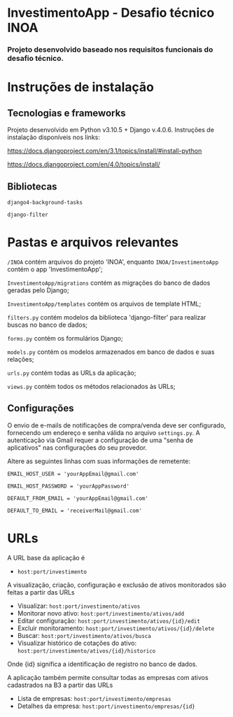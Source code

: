 # InvestimentoApp - Desafio técnico INOA
### Projeto desenvolvido baseado nos requisitos funcionais do desafio técnico.

# 

# Instruções de instalação
## Tecnologias e frameworks
Projeto desenvolvido em Python v3.10.5 + Django v.4.0.6. Instruções de instalação disponíveis nos links:

https://docs.djangoproject.com/en/3.1/topics/install/#install-python

https://docs.djangoproject.com/en/4.0/topics/install/

## Bibliotecas
`django4-background-tasks`

`django-filter`

# Pastas e arquivos relevantes

`/INOA` contém arquivos do projeto 'INOA', enquanto `INOA/InvestimentoApp` contém o app 'InvestimentoApp';

`InvestimentoApp/migrations` contém as migrações do banco de dados geradas pelo Django;

`InvestimentoApp/templates` contém os arquivos de template HTML; 

`filters.py` contém modelos da biblioteca 'django-filter' para realizar buscas no banco de dados;

`forms.py` contém os formulários Django;

`models.py` contém os modelos armazenados em banco de dados e suas relações;

`urls.py` contém todas as URLs da aplicação;

`views.py` contém todos os métodos relacionados às URLs;

## Configurações
O envio de e-mails de notificações de compra/venda deve ser configurado, fornecendo um endereço e senha válida no arquivo `settings.py`. A autenticação via Gmail requer a configuração de uma "senha de aplicativos" nas configurações do seu provedor.

Altere as seguintes linhas com suas informações de remetente:

`EMAIL_HOST_USER = 'yourAppEmail@gmail.com'`

`EMAIL_HOST_PASSWORD = 'yourAppPassword'`

`DEFAULT_FROM_EMAIL = 'yourAppEmail@gmail.com'`

`DEFAULT_TO_EMAIL = 'receiverMail@gmail.com'`


# URLs
A URL base da aplicação é

- `host:port/investimento`

A visualização, criação, configuração e exclusão de ativos monitorados são feitas a partir das URLs 
- Visualizar: `host:port/investimento/ativos`
- Monitorar novo ativo: `host:port/investimento/ativos/add`
- Editar configuração: `host:port/investimento/ativos/{id}/edit`
- Excluir monitoramento: `host:port/investimento/ativos/{id}/delete`
- Buscar: `host:port/investimento/ativos/busca`
- Visualizar histórico de cotações do ativo: `host:port/investimento/ativos/{id}/historico`

Onde {id} significa a identificação de registro no banco de dados.


A aplicação também permite consultar todas as empresas com ativos cadastrados na B3 a partir das URLs
- Lista de empresas: `host:port/investimento/empresas`
- Detalhes da empresa: `host:port/investimento/empresas/{id}`
